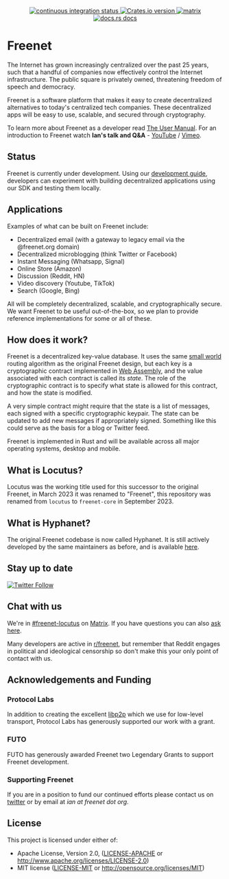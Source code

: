 <div align="center">
  <!-- Github Actions -->
  <a href="https://github.com/freenet/freenet-core/actions/workflows/ci.yml">
    <img src="https://img.shields.io/github/actions/workflow/status/freenet/locutus/ci.yml?branch=main&label=tests&style=flat-square" alt="continuous integration status" />
  </a>
  <a href="https://crates.io/crates/locutus">
    <img src="https://img.shields.io/crates/v/locutus.svg?style=flat-square"
    alt="Crates.io version" />
  </a>
  <a href="https://matrix.to/#/#freenet-locutus:matrix.org">
    <img src="https://img.shields.io/matrix/freenet-locutus:matrix.org?label=matrix&logo=matrix&style=flat-square" alt="matrix" />
  </a>
  <a href="https://docs.rs/freenet">
    <img src="https://img.shields.io/badge/docs-latest-blue.svg?style=flat-square&label=api%20docs"
      alt="docs.rs docs" />
  </a>
</div>

# Freenet

The Internet has grown increasingly centralized over the past 25 years, such
that a handful of companies now effectively control the Internet infrastructure.
The public square is privately owned, threatening freedom of speech and
democracy.

Freenet is a software platform that makes it easy to create decentralized
alternatives to today's centralized tech companies. These decentralized apps
will be easy to use, scalable, and secured through cryptography.

To learn more about Freenet as a developer read [The User
Manual](https://docs.freenet.org/). For an introduction to Freenet watch **Ian's
talk and Q&A** - [YouTube](https://youtu.be/d31jmv5Tx5k) /
[Vimeo](https://vimeo.com/manage/videos/740461100).

## Status

Freenet is currently under development. Using our [development
guide](https://docs.freenet.org/tutorial.html), developers can experiment with
building decentralized applications using our SDK and testing them locally.

## Applications

Examples of what can be built on Freenet include:

- Decentralized email (with a gateway to legacy email via the @freenet.org
  domain)
- Decentralized microblogging (think Twitter or Facebook)
- Instant Messaging (Whatsapp, Signal)
- Online Store (Amazon)
- Discussion (Reddit, HN)
- Video discovery (Youtube, TikTok)
- Search (Google, Bing)

All will be completely decentralized, scalable, and cryptographically secure. We
want Freenet to be useful out-of-the-box, so we plan to provide reference
implementations for some or all of these.

## How does it work?

Freenet is a decentralized key-value database. It uses the same [small
world](https://freenetproject.org/assets/papers/lic.pdf) routing algorithm as
the original Freenet design, but each key is a cryptographic contract
implemented in [Web Assembly](https://webassembly.org/), and the value
associated with each contract is called its _state_. The role of the
cryptographic contract is to specify what state is allowed for this contract,
and how the state is modified.

A very simple contract might require that the state is a list of messages, each
signed with a specific cryptographic keypair. The state can be updated to add
new messages if appropriately signed. Something like this could serve as the
basis for a blog or Twitter feed.

Freenet is implemented in Rust and will be available across all major operating
systems, desktop and mobile.

## What is Locutus?

Locutus was the working title used for this successor to the original Freenet,
in March 2023 it was renamed to "Freenet", this repository was
renamed from `locutus` to `freenet-core` in September 2023.

## What is Hyphanet?

The original Freenet codebase is now called Hyphanet. It is still actively
developed by the same maintainers as before, and is available
[here](https://www.hyphanet.org).

## Stay up to date

[![Twitter
Follow](https://img.shields.io/twitter/follow/freenetorg?color=%2300EE00&logo=twitter&style=plastic)](https://twitter.com/FreenetOrg)

## Chat with us

We're in [#freenet-locutus](https://matrix.to/#/#freenet-locutus:matrix.org) on
[Matrix](https://matrix.org/). If you have questions you can also [ask
here](https://github.com/freenet/freenet-core/discussions).

Many developers are active in [r/freenet](https://www.reddit.com/r/Freenet/),
but remember that Reddit engages in political and ideological censorship so
don't make this your only point of contact with us.

## Acknowledgements and Funding

### Protocol Labs

In addition to creating the excellent
[libp2p](https://github.com/libp2p/rust-libp2p) which we use for low-level
transport, Protocol Labs has generously supported our work with a grant.

### FUTO

FUTO has generously awarded Freenet two Legendary Grants to support Freenet
development.

### Supporting Freenet

If you are in a position to fund our continued efforts please contact us on
[twitter](https://twitter.com/FreenetOrg) or by email at _ian at freenet dot
org_.

## License

This project is licensed under either of:

- Apache License, Version 2.0, ([LICENSE-APACHE](LICENSE-APACHE) or
  <http://www.apache.org/licenses/LICENSE-2.0>)
- MIT license ([LICENSE-MIT](LICENSE-MIT) or
  <http://opensource.org/licenses/MIT>)
